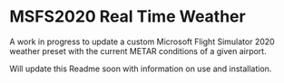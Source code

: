 # MSFS2020 Real Time Weather
A work in progress to update a custom Microsoft Flight Simulator 2020 weather preset with the current METAR conditions of a given airport.

Will update this Readme soon with information on use and installation.
